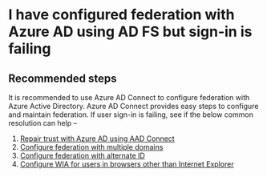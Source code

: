 <properties
	pageTitle="I have configured federation with Azure AD using AD FS but sign-in is failing"
	description="Sign in is failing with Azure AD federation"
	service="microsoft.aad"
	resource="Microsoft_AAD_IAM"
	authors="billmath"
	displayOrder="5"
	selfHelpType="generic"
	supportTopicIds="32570971"
	resourceTags=""
	productPesIds="14785"
	cloudEnvironments="public"
/>

# I have configured federation with Azure AD using AD FS but sign-in is failing

## **Recommended steps**

It is recommended to use Azure AD Connect to configure federation with Azure Active Directory. Azure AD Connect provides easy steps to configure and maintain federation. If user sign-in is failing, see if the below common resolution can help – 


1. [Repair trust with Azure AD using AAD Connect](https://docs.microsoft.com/azure/active-directory/connect/active-directory-aadconnect-federation-management#repairthetrust)
2. [Configure federation with multiple domains](https://docs.microsoft.com/azure/active-directory/connect/active-directory-aadconnect-federation-management#addfeddomain)
3. [Configure federation with alternate ID](https://docs.microsoft.com/azure/active-directory/connect/active-directory-aadconnect-federation-management#federate-with-azure-ad-using-alternateid)
4. [Configure WIA for users in browsers other than Internet Explorer](https://technet.microsoft.com/windows-server-docs/identity/ad-fs/operations/configure-intranet-forms-based-authentication-for-devices-that-do-not-support-wia)
